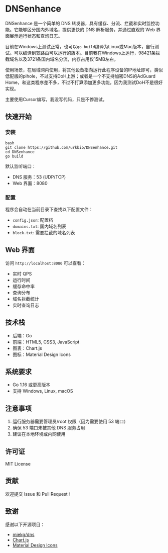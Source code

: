 # DNSenhance

DNSenhance 是一个简单的 DNS 转发器，具有缓存、分流、拦截和实时监控功能。它能够区分国内外域名，提供更快的 DNS 解析服务，并通过直观的 Web 界面展示运行状态和查询日志。


目前在Windows上测试正常，也可以`go build`编译为Linux或Mac版本，自行测试。可以编译到软路由可以运行的版本。目前我在Windows上运行，98421条拦截域名以及3721条国内域名分流，内存占用仅15MB左右。


使用场景，在局域网内使用，将其他设备指向运行此程序设备的IP地址即可，类似低配版的pihole，不过支持DoH上游；或者是一个不支持加密DNS的AdGuard Home，和这类程序差不多，不过不打算添加更多功能，因为我测试DoH不是很好实现。


主要使用Cursor编写，我没写代码，只是不停测试。


## 快速开始

### 安装

```
bash
git clone https://github.com/urkbio/DNSenhance.git
cd DNSenhance
go build
```

默认监听端口：
- DNS 服务：53 (UDP/TCP)
- Web 界面：8080

### 配置

程序会自动在当前目录下查找以下配置文件：
- `config.json`: 配置档
- `domains.txt`: 国内域名列表
- `block.txt`: 需要拦截的域名列表

## Web 界面

访问 `http://localhost:8080` 可以查看：
- 实时 QPS
- 运行时间
- 缓存命中率
- 查询分布
- 域名拦截统计
- 实时查询日志

## 技术栈

- 后端：Go
- 前端：HTML5, CSS3, JavaScript
- 图表：Chart.js
- 图标：Material Design Icons

## 系统要求

- Go 1.16 或更高版本
- 支持 Windows, Linux, macOS

## 注意事项

1. 运行服务器需要管理员/root 权限（因为需要使用 53 端口）
2. 确保 53 端口未被其他 DNS 服务占用
3. 建议在本地环境或内网使用

## 许可证

MIT License

## 贡献

欢迎提交 Issue 和 Pull Request！

## 致谢

感谢以下开源项目：
- [miekg/dns](https://github.com/miekg/dns)
- [Chart.js](https://www.chartjs.org/)
- [Material Design Icons](https://materialdesignicons.com/)
